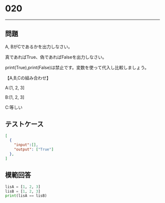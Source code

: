 
# 020

---

## 問題

A, BがCであるかを出力しなさい。

真であればTrue、偽であればFalseを出力しなさい。

print(True),print(False)は禁止です。変数を使って代入し比較しましょう。

【A,B,Cの組み合わせ】

A:[1, 2, 3]

B:[1, 2, 3]   

C:等しい

## テストケース

```json
[
  {
    "input":[],
    "output": ["True"]
  },
]
```

## 模範回答

```python
lisA = [1, 2, 3]
lisB = [1, 2, 3]
print(lisA == lisB)
```
